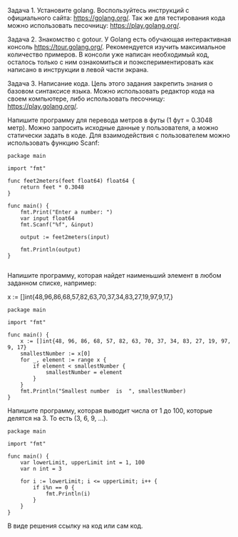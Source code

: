Задача 1. Установите golang.
Воспользуйтесь инструкций с официального сайта: https://golang.org/.
Так же для тестирования кода можно использовать песочницу: https://play.golang.org/.

Задача 2. Знакомство с gotour.
У Golang есть обучающая интерактивная консоль https://tour.golang.org/. Рекомендуется изучить максимальное количество примеров. В консоли уже написан необходимый код, осталось только с ним ознакомиться и поэкспериментировать как написано в инструкции в левой части экрана.


Задача 3. Написание кода.
Цель этого задания закрепить знания о базовом синтаксисе языка. Можно использовать редактор кода на своем компьютере, либо использовать песочницу: https://play.golang.org/.

Напишите программу для перевода метров в футы (1 фут = 0.3048 метр). Можно запросить исходные данные у пользователя, а можно статически задать в коде. Для взаимодействия с пользователем можно использовать функцию Scanf:

```
package main

import "fmt"

func feet2meters(feet float64) float64 {
	return feet * 0.3048
}

func main() {
	fmt.Print("Enter a number: ")
	var input float64
	fmt.Scanf("%f", &input)

	output := feet2meters(input)

	fmt.Println(output)
}


```

Напишите программу, которая найдет наименьший элемент в любом заданном списке, например:

x := []int{48,96,86,68,57,82,63,70,37,34,83,27,19,97,9,17,}
```
package main

import "fmt"

func main() {
	x := []int{48, 96, 86, 68, 57, 82, 63, 70, 37, 34, 83, 27, 19, 97, 9, 17}
	smallestNumber := x[0]
	for _, element := range x {
		if element < smallestNumber {
			smallestNumber = element
		}
	}
	fmt.Println("Smallest number  is  ", smallestNumber)
}
```

Напишите программу, которая выводит числа от 1 до 100, которые делятся на 3. То есть (3, 6, 9, …).
```
package main

import "fmt"

func main() {
	var lowerLimit, upperLimit int = 1, 100
	var n int = 3

	for i := lowerLimit; i <= upperLimit; i++ {
		if i%n == 0 {
			fmt.Println(i)
		}
	}
}
```
В виде решения ссылку на код или сам код.
